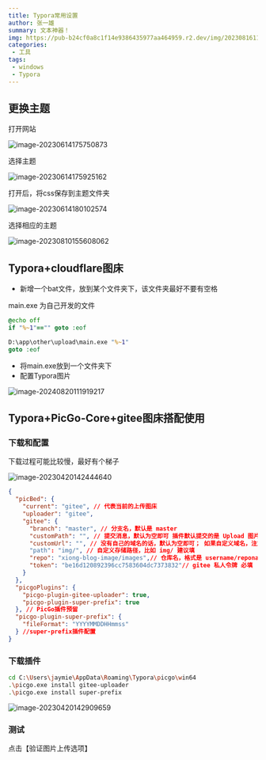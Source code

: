 ```yaml
---
title: Typora常用设置
author: 张一雄
summary: 文本神器！
img: https://pub-b24cf0a8c1f14e9386435977aa464959.r2.dev/img/20230816111139.png
categories:
 - 工具
tags:
 - windows
 - Typora
---
```


## 更换主题

打开网站

![image-20230614175750873](https://pub-b24cf0a8c1f14e9386435977aa464959.r2.dev/img/20230614175752.png)

选择主题

![image-20230614175925162](https://pub-b24cf0a8c1f14e9386435977aa464959.r2.dev/img/20230614175926.png)

打开后，将css保存到主题文件夹

![image-20230614180102574](https://pub-b24cf0a8c1f14e9386435977aa464959.r2.dev/img/20230614180103.png)

选择相应的主题

![image-20230810155608062](https://pub-b24cf0a8c1f14e9386435977aa464959.r2.dev/img/20230810155609.png)

## Typora+cloudflare图床

- 新增一个bat文件，放到某个文件夹下，该文件夹最好不要有空格

main.exe 为自己开发的文件

```bat
@echo off  
if "%~1"=="" goto :eof  

D:\app\other\upload\main.exe "%~1"  
goto :eof
```

- 将main.exe放到一个文件夹下
- 配置Typora图片

![image-20240820111919217](https://pub-b24cf0a8c1f14e9386435977aa464959.r2.dev/img/image-20240820111919217.png)

## Typora+PicGo-Core+gitee图床搭配使用

### 下载和配置

下载过程可能比较慢，最好有个梯子

![image-20230420142444640](https://pub-b24cf0a8c1f14e9386435977aa464959.r2.dev/img/20230420142445.png)

```json
{
  "picBed": {
    "current": "gitee", // 代表当前的上传图床
    "uploader": "gitee",
    "gitee": {
      "branch": "master", // 分支名，默认是 master
      "customPath": "", // 提交消息，默认为空即可 插件默认提交的是 Upload 图片名 by picGo - 时间
      "customUrl": "", // 没有自己的域名的话，默认为空即可； 如果自定义域名，注意要加http://或者https://
      "path": "img/", // 自定义存储路径，比如 img/ 建议填
      "repo": "xiong-blog-image/images",// 仓库名，格式是 username/reponame <用户名>/<仓库名称> 必填
      "token": "be16d120892396cc7583604dc7373832"// gitee 私人令牌 必填
    }
  },
  "picgoPlugins": {
    "picgo-plugin-gitee-uploader": true,
    "picgo-plugin-super-prefix": true
  }, // PicGo插件预留
  "picgo-plugin-super-prefix": {
    "fileFormat": "YYYYMMDDHHmmss"
  } //super-prefix插件配置
}
```

### 下载插件

```sh
cd C:\Users\jaymie\AppData\Roaming\Typora\picgo\win64
.\picgo.exe install gitee-uploader
.\picgo.exe install super-prefix
```

![image-20230420142909659](https://pub-b24cf0a8c1f14e9386435977aa464959.r2.dev/img/20230420142910.png)

### 测试

点击【验证图片上传选项】
